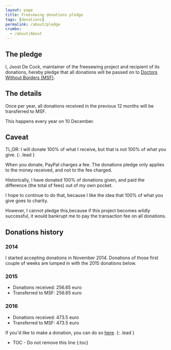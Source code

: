 ```yaml
---
layout: page
title: Freesewing donations pledge
tags: [donations]
permalink: /about/pledge
crumbs:
  - /about|About
---
```

## The pledge

I, Joost De Cock, maintainer of the freesewing project and 
recipient of its donations, hereby pledge that all donations
will be passed on to
[Doctors Without Borders (MSF)](http://www.msf.org/).

## The details
Once per year, all donations received in the previous 12 months
will be transferred to MSF.

This happens every year on 10 December.


## Caveat
TL;DR: I will donate 100% of what I receive, but that is not 100% of what you give.
{: .lead }

When you donate, PayPal charges a fee. 
The donations pledge only applies to the money received, and not to the fee charged.

Historically, I have donated 100% of donations given, and paid the difference 
(the total of fees) out of my own pocket.

I hope to continue to do that, because I like the idea that 100% of what you
give goes to charity.

However, I cannot pledge this,because if this project becomes wildly successful,
it would bankrupt me to pay the transaction fee on all donations.

## Donations history

### 2014
I started accepting donations in November 2014. Donations of those
first couple of weeks are lumped in with the 2015 donations below.

### 2015

- Donations received: 256.65 euro
- Transferred to MSF: 256.65 euro

### 2016

- Donations received: 473.5 euro
- Transferred to MSF: 473.5 euro

If you'd like to make a donation, you can do so [here](/donate).
{: .lead }

* TOC - Do not remove this line
{:toc}

